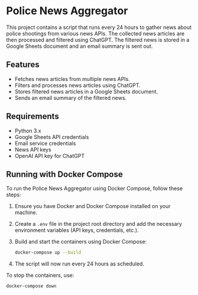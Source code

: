 # Police News Aggregator

This project contains a script that runs every 24 hours to gather news about police shootings from various news APIs. The collected news articles are then processed and filtered using ChatGPT. The filtered news is stored in a Google Sheets document and an email summary is sent out.

## Features

- Fetches news articles from multiple news APIs.
- Filters and processes news articles using ChatGPT.
- Stores filtered news articles in a Google Sheets document.
- Sends an email summary of the filtered news.

## Requirements

- Python 3.x
- Google Sheets API credentials
- Email service credentials
- News API keys
- OpenAI API key for ChatGPT

## Running with Docker Compose

To run the Police News Aggregator using Docker Compose, follow these steps:

1. Ensure you have Docker and Docker Compose installed on your machine.
2. Create a `.env` file in the project root directory and add the necessary environment variables (API keys, credentials, etc.).
3. Build and start the containers using Docker Compose:

   ```sh
   docker-compose up --build
   ```

4. The script will now run every 24 hours as scheduled.

To stop the containers, use:

```sh
docker-compose down
```
